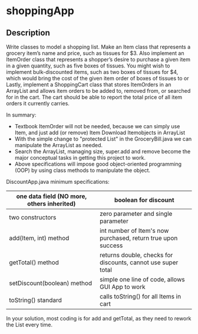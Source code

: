 # shoppingApp
## Description 
Write classes to model a shopping list. Make an Item class that represents a grocery item’s name and price, such as tissues for $3. Also implement an ItemOrder class that represents a shopper’s desire to purchase a given item in a given quantity, such as five boxes of tissues. You might wish to implement bulk-discounted items, such as two boxes of tissues for $4, which would bring the cost of the given item order of  boxes of tissues to  or  Lastly, implement a ShoppingCart class that stores ItemOrders in an ArrayList and allows item orders to be added to, removed from, or searched for in the cart. The cart should be able to report the total price of all item orders it currently carries.

In summary:

* Textbook ItemOrder will not be needed, because we can simply use Item, and just add (or remove) Item  Download Itemobjects in ArrayList
* With the simple change to "protected List" in the GroceryBill.java we can manipulate the ArrayList as needed.
* Search the ArrayList, managing size, super.add and remove become the major conceptual tasks in getting this project to work.
* Above specifications will impose good object-oriented programming (OOP) by using class methods to manipulate the object.

DiscountApp.java minimum specifications:

one data field (NO more, others inherited) | boolean for discount
--------------|--------------
two constructors | zero parameter and single parameter
add(Item, int) method	| int number of Item's now purchased, return true upon success
getTotal() method |	returns double, checks for discounts, cannot use super total
setDiscount(boolean) method	| simple one line of code, allows GUI App to work
toString() standard	| calls toString() for all Items in cart

In your solution, most coding is for add and getTotal, as they need to rework the List every time.
